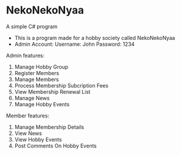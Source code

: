 # NekoNekoNyaa
  A simple C# program
- This is a program made for a hobby society called NekoNekoNyaa
- Admin Account: Username: John  Password: 1234

Admin features: 
1. Manage Hobby Group
2. Register Members
3. Manage Members
4. Process Membership Subcription Fees
5. View Membership Renewal List
6. Manage News
7. Manage Hobby Events

Member features:
1. Manage Membership Details
2. View News
3. View Hobby Events
4. Post Comments On Hobby Events

 
